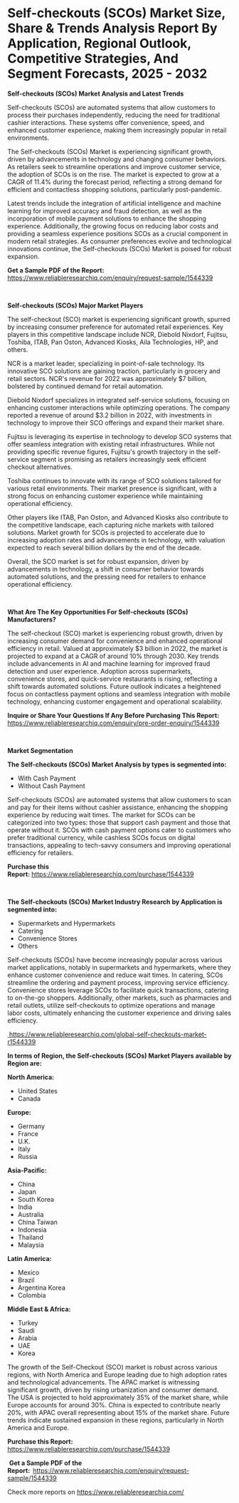 <p><h1>Self-checkouts (SCOs) Market Size, Share & Trends Analysis Report By Application, Regional Outlook, Competitive Strategies, And Segment Forecasts, 2025 - 2032</h1></p><p><strong>Self-checkouts (SCOs) Market Analysis and Latest Trends</strong></p>
<p><p>Self-checkouts (SCOs) are automated systems that allow customers to process their purchases independently, reducing the need for traditional cashier interactions. These systems offer convenience, speed, and enhanced customer experience, making them increasingly popular in retail environments. </p><p>The Self-checkouts (SCOs) Market is experiencing significant growth, driven by advancements in technology and changing consumer behaviors. As retailers seek to streamline operations and improve customer service, the adoption of SCOs is on the rise. The market is expected to grow at a CAGR of 11.4% during the forecast period, reflecting a strong demand for efficient and contactless shopping solutions, particularly post-pandemic. </p><p>Latest trends include the integration of artificial intelligence and machine learning for improved accuracy and fraud detection, as well as the incorporation of mobile payment solutions to enhance the shopping experience. Additionally, the growing focus on reducing labor costs and providing a seamless experience positions SCOs as a crucial component in modern retail strategies. As consumer preferences evolve and technological innovations continue, the Self-checkouts (SCOs) Market is poised for robust expansion.</p></p>
<p><strong>Get a Sample PDF of the Report:&nbsp;</strong> <a href="https://www.reliableresearchiq.com/enquiry/request-sample/1544339?utm_campaign=2291&utm_medium=2&utm_source=Github&utm_content=ia&utm_term=11042025&utm_id=self-checkouts-scos">https://www.reliableresearchiq.com/enquiry/request-sample/1544339</a></p>
<p>&nbsp;</p>
<p><strong>Self-checkouts (SCOs) Major Market Players</strong></p>
<p><p>The self-checkout (SCO) market is experiencing significant growth, spurred by increasing consumer preference for automated retail experiences. Key players in this competitive landscape include NCR, Diebold Nixdorf, Fujitsu, Toshiba, ITAB, Pan Oston, Advanced Kiosks, Aila Technologies, HP, and others.</p><p>NCR is a market leader, specializing in point-of-sale technology. Its innovative SCO solutions are gaining traction, particularly in grocery and retail sectors. NCR's revenue for 2022 was approximately $7 billion, bolstered by continued demand for retail automation.</p><p>Diebold Nixdorf specializes in integrated self-service solutions, focusing on enhancing customer interactions while optimizing operations. The company reported a revenue of around $3.2 billion in 2022, with investments in technology to improve their SCO offerings and expand their market share.</p><p>Fujitsu is leveraging its expertise in technology to develop SCO systems that offer seamless integration with existing retail infrastructures. While not providing specific revenue figures, Fujitsu's growth trajectory in the self-service segment is promising as retailers increasingly seek efficient checkout alternatives.</p><p>Toshiba continues to innovate with its range of SCO solutions tailored for various retail environments. Their market presence is significant, with a strong focus on enhancing customer experience while maintaining operational efficiency.</p><p>Other players like ITAB, Pan Oston, and Advanced Kiosks also contribute to the competitive landscape, each capturing niche markets with tailored solutions. Market growth for SCOs is projected to accelerate due to increasing adoption rates and advancements in technology, with valuation expected to reach several billion dollars by the end of the decade.</p><p>Overall, the SCO market is set for robust expansion, driven by advancements in technology, a shift in consumer behavior towards automated solutions, and the pressing need for retailers to enhance operational efficiency.</p></p>
<p>&nbsp;</p>
<p><strong>What Are The Key Opportunities For Self-checkouts (SCOs) Manufacturers?</strong></p>
<p><p>The self-checkout (SCO) market is experiencing robust growth, driven by increasing consumer demand for convenience and enhanced operational efficiency in retail. Valued at approximately $3 billion in 2022, the market is projected to expand at a CAGR of around 10% through 2030. Key trends include advancements in AI and machine learning for improved fraud detection and user experience. Adoption across supermarkets, convenience stores, and quick-service restaurants is rising, reflecting a shift towards automated solutions. Future outlook indicates a heightened focus on contactless payment options and seamless integration with mobile technology, enhancing customer engagement and operational scalability.</p></p>
<p><strong>Inquire or Share Your Questions If Any Before Purchasing This Report:</strong> <a href="https://www.reliableresearchiq.com/enquiry/pre-order-enquiry/1544339?utm_campaign=2291&utm_medium=2&utm_source=Github&utm_content=ia&utm_term=11042025&utm_id=self-checkouts-scos">https://www.reliableresearchiq.com/enquiry/pre-order-enquiry/1544339</a></p>
<p>&nbsp;</p>
<p><strong>Market Segmentation</strong></p>
<p><strong>The Self-checkouts (SCOs) Market Analysis by types is segmented into:</strong></p>
<p><ul><li>With Cash Payment</li><li>Without Cash Payment</li></ul></p>
<p><p>Self-checkouts (SCOs) are automated systems that allow customers to scan and pay for their items without cashier assistance, enhancing the shopping experience by reducing wait times. The market for SCOs can be categorized into two types: those that support cash payment and those that operate without it. SCOs with cash payment options cater to customers who prefer traditional currency, while cashless SCOs focus on digital transactions, appealing to tech-savvy consumers and improving operational efficiency for retailers.</p></p>
<p><strong>Purchase this Report:&nbsp;</strong><a href="https://www.reliableresearchiq.com/purchase/1544339?utm_campaign=2291&utm_medium=2&utm_source=Github&utm_content=ia&utm_term=11042025&utm_id=self-checkouts-scos">https://www.reliableresearchiq.com/purchase/1544339</a></p>
<p>&nbsp;</p>
<p><strong>The Self-checkouts (SCOs) Market Industry Research by Application is segmented into:</strong></p>
<p><ul><li>Supermarkets and Hypermarkets</li><li>Catering</li><li>Convenience Stores</li><li>Others</li></ul></p>
<p><p>Self-checkouts (SCOs) have become increasingly popular across various market applications, notably in supermarkets and hypermarkets, where they enhance customer convenience and reduce wait times. In catering, SCOs streamline the ordering and payment process, improving service efficiency. Convenience stores leverage SCOs to facilitate quick transactions, catering to on-the-go shoppers. Additionally, other markets, such as pharmacies and retail outlets, utilize self-checkouts to optimize operations and manage labor costs, ultimately enhancing the customer experience and driving sales efficiency.</p></p>
<p><a href="https://www.reliableresearchiq.com/global-self-checkouts-market-r1544339?utm_campaign=2291&utm_medium=2&utm_source=Github&utm_content=ia&utm_term=11042025&utm_id=self-checkouts-scos">&nbsp;https://www.reliableresearchiq.com/global-self-checkouts-market-r1544339</a></p>
<p><strong>In terms of Region, the Self-checkouts (SCOs) Market Players available by Region are:</strong></p>
<p>
    <p> <strong> North America: </strong>
        <ul>
            <li>United States</li>
            <li>Canada</li>
        </ul>
        </p> 
    <p> <strong> Europe: </strong>
        <ul>
            <li>Germany</li>
            <li>France</li>
            <li>U.K.</li>
            <li>Italy</li>
            <li>Russia</li>
        </ul>
        </p> 
    <p> <strong> Asia-Pacific: </strong>
        <ul>
            <li>China</li>
            <li>Japan</li>
            <li>South Korea</li>
            <li>India</li>
            <li>Australia</li>
            <li>China Taiwan</li>
            <li>Indonesia</li>
            <li>Thailand</li>
            <li>Malaysia</li>
        </ul>
        </p> 
    <p> <strong> Latin America: </strong>
        <ul>
            <li>Mexico</li>
            <li>Brazil</li>
            <li>Argentina Korea</li>
            <li>Colombia</li>
        </ul>
        </p> 
    <p> <strong> Middle East & Africa: </strong>
        <ul>
            <li>Turkey</li>
            <li>Saudi</li>
            <li>Arabia</li>
            <li>UAE</li>
            <li>Korea</li>
        </ul>
    </p>
    </p>
<p><p>The growth of the Self-Checkout (SCO) market is robust across various regions, with North America and Europe leading due to high adoption rates and technological advancements. The APAC market is witnessing significant growth, driven by rising urbanization and consumer demand. The USA is projected to hold approximately 35% of the market share, while Europe accounts for around 30%. China is expected to contribute nearly 20%, with APAC overall representing about 15% of the market share. Future trends indicate sustained expansion in these regions, particularly in North America and Europe.</p></p>
<p><strong>Purchase this Report: </strong><a href="https://www.reliableresearchiq.com/purchase/1544339?utm_campaign=2291&utm_medium=2&utm_source=Github&utm_content=ia&utm_term=11042025&utm_id=self-checkouts-scos">https://www.reliableresearchiq.com/purchase/1544339</a></p>
<p>&nbsp;<strong>Get a Sample PDF of the Report:&nbsp;&nbsp;</strong><a href="https://www.reliableresearchiq.com/enquiry/request-sample/1544339?utm_campaign=2291&utm_medium=2&utm_source=Github&utm_content=ia&utm_term=11042025&utm_id=self-checkouts-scos">https://www.reliableresearchiq.com/enquiry/request-sample/1544339</a></p>
<p><strong></strong></p>
<p>Check more reports on <a href="https://www.reliableresearchiq.com/?utm_campaign=2291&utm_medium=2&utm_source=Github&utm_content=ia&utm_term=11042025&utm_id=self-checkouts-scos">https://www.reliableresearchiq.com/</a></p>
